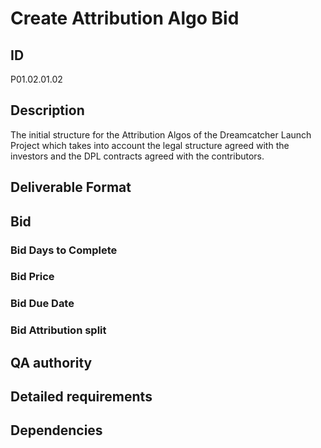 #  Create Attribution Algo Bid

## ID 

P01.02.01.02

## Description

The initial structure for the Attribution Algos of the Dreamcatcher Launch Project which takes into account the legal structure agreed with the investors and the DPL contracts agreed with the contributors.

## Deliverable Format

## Bid 

### Bid Days to Complete

### Bid Price

### Bid Due Date

### Bid Attribution split

## QA authority

## Detailed requirements

## Dependencies
